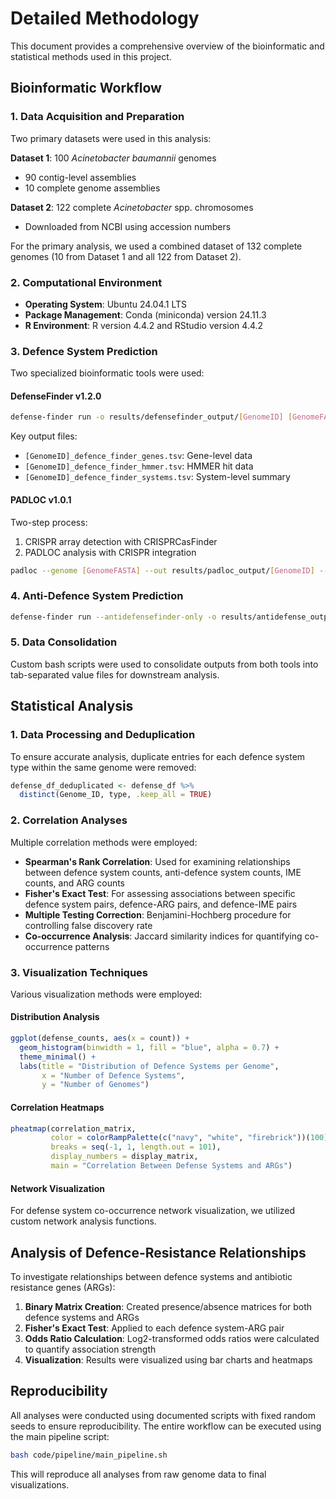 # Detailed Methodology

This document provides a comprehensive overview of the bioinformatic and statistical methods used in this project.

## Bioinformatic Workflow

### 1. Data Acquisition and Preparation

Two primary datasets were used in this analysis:

**Dataset 1**: 100 *Acinetobacter baumannii* genomes
- 90 contig-level assemblies
- 10 complete genome assemblies

**Dataset 2**: 122 complete *Acinetobacter* spp. chromosomes
- Downloaded from NCBI using accession numbers

For the primary analysis, we used a combined dataset of 132 complete genomes (10 from Dataset 1 and all 122 from Dataset 2).

### 2. Computational Environment

- **Operating System**: Ubuntu 24.04.1 LTS
- **Package Management**: Conda (miniconda) version 24.11.3
- **R Environment**: R version 4.4.2 and RStudio version 4.4.2

### 3. Defence System Prediction

Two specialized bioinformatic tools were used:

#### DefenseFinder v1.2.0

```bash
defense-finder run -o results/defensefinder_output/[GenomeID] [GenomeFASTA]
```

Key output files:
- `[GenomeID]_defence_finder_genes.tsv`: Gene-level data
- `[GenomeID]_defence_finder_hmmer.tsv`: HMMER hit data
- `[GenomeID]_defence_finder_systems.tsv`: System-level summary

#### PADLOC v1.0.1

Two-step process:
1. CRISPR array detection with CRISPRCasFinder
2. PADLOC analysis with CRISPR integration

```bash
padloc --genome [GenomeFASTA] --out results/padloc_output/[GenomeID] --crisp [CRISPROutputGFF]
```

### 4. Anti-Defence System Prediction

```bash
defense-finder run --antidefensefinder-only -o results/antidefense_output/[GenomeID] [GenomeFASTA]
```

### 5. Data Consolidation

Custom bash scripts were used to consolidate outputs from both tools into tab-separated value files for downstream analysis.

## Statistical Analysis

### 1. Data Processing and Deduplication

To ensure accurate analysis, duplicate entries for each defence system type within the same genome were removed:

```R
defense_df_deduplicated <- defense_df %>%
  distinct(Genome_ID, type, .keep_all = TRUE)
```

### 2. Correlation Analyses

Multiple correlation methods were employed:

- **Spearman's Rank Correlation**: Used for examining relationships between defence system counts, anti-defence system counts, IME counts, and ARG counts
- **Fisher's Exact Test**: For assessing associations between specific defence system pairs, defence-ARG pairs, and defence-IME pairs
- **Multiple Testing Correction**: Benjamini-Hochberg procedure for controlling false discovery rate
- **Co-occurrence Analysis**: Jaccard similarity indices for quantifying co-occurrence patterns

### 3. Visualization Techniques

Various visualization methods were employed:

#### Distribution Analysis
```R
ggplot(defense_counts, aes(x = count)) +
  geom_histogram(binwidth = 1, fill = "blue", alpha = 0.7) +
  theme_minimal() +
  labs(title = "Distribution of Defence Systems per Genome",
       x = "Number of Defence Systems",
       y = "Number of Genomes")
```

#### Correlation Heatmaps
```R
pheatmap(correlation_matrix,
         color = colorRampPalette(c("navy", "white", "firebrick"))(100),
         breaks = seq(-1, 1, length.out = 101),
         display_numbers = display_matrix,
         main = "Correlation Between Defense Systems and ARGs")
```

#### Network Visualization
For defense system co-occurrence network visualization, we utilized custom network analysis functions.

## Analysis of Defence-Resistance Relationships

To investigate relationships between defence systems and antibiotic resistance genes (ARGs):

1. **Binary Matrix Creation**: Created presence/absence matrices for both defence systems and ARGs
2. **Fisher's Exact Test**: Applied to each defence system-ARG pair
3. **Odds Ratio Calculation**: Log2-transformed odds ratios were calculated to quantify association strength
4. **Visualization**: Results were visualized using bar charts and heatmaps

## Reproducibility

All analyses were conducted using documented scripts with fixed random seeds to ensure reproducibility. The entire workflow can be executed using the main pipeline script:

```bash
bash code/pipeline/main_pipeline.sh
```

This will reproduce all analyses from raw genome data to final visualizations.
